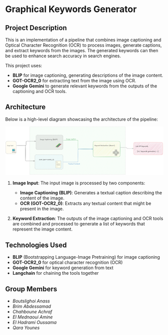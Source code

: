 # Graphical Keywords Generator

## Project Description

This is an implementation of a pipeline that combines image captioning and Optical Character Recognition (OCR) to process images, generate captions, and extract keywords from the images. The generated keywords can then be used to enhance search accuracy in search engines.

This project uses:
- **BLIP** for image captioning, generating descriptions of the image content.
- **GOT-OCR2_0** for extracting text from the image using OCR.
- **Google Gemini** to generate relevant keywords from the outputs of the captioning and OCR tools.

## Architecture

Below is a high-level diagram showcasing the architecture of the pipeline:

![Architecture Diagram](assets/pipeline.png)


1. **Image Input**: The input image is processed by two components:
   - **Image Captioning (BLIP)**: Generates a textual caption describing the content of the image.
   - **OCR (GOT-OCR2_0)**: Extracts any textual content that might be present in the image.

2. **Keyword Extraction**: The outputs of the image captioning and OCR tools are combined and processed to generate a list of keywords that represent the image content.

## Technologies Used

- **BLIP** (Bootstrapping Language-Image Pretraining) for image captioning
- **GOT-OCR2_0** for optical character recognition (OCR)
- **Google Gemini** for keyword generation from text
- **Langchain** for chaining the tools together

## Group Members

- *Boutslighoi Anass*
- *Brim Abdessamad*
- *Chahboune Achraf*
- *El Mednaoui Amine*
- *El Hadrami Oussama*
- *Qara Younes*
